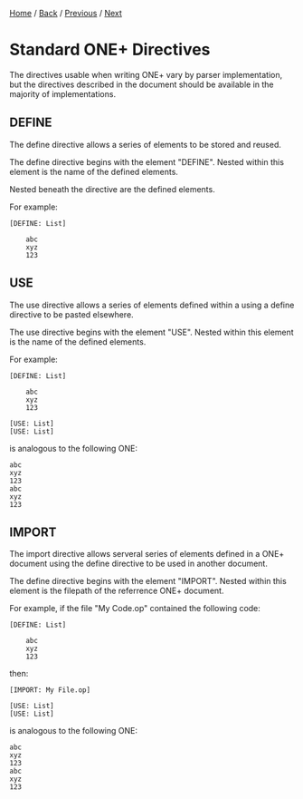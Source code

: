 [Home](https://github.com/Gallery-of-Kaeon/Kaeon-FUSION/tree/master/Kaeon%20FUSION/Documentation) /
[Back](https://github.com/Gallery-of-Kaeon/Kaeon-FUSION/tree/master/Kaeon%20FUSION/Documentation/1%20-%20Foundations/2%20-%20ONE%2B) /
[Previous](https://github.com/Gallery-of-Kaeon/Kaeon-FUSION/tree/master/Kaeon%20FUSION/Documentation/1%20-%20Foundations/2%20-%20ONE%2B) /
[Next](https://github.com/Gallery-of-Kaeon/Kaeon-FUSION/tree/master/Kaeon%20FUSION/Documentation/1%20-%20Foundations/3%20-%20FUSION)

# Standard ONE+ Directives

The directives usable when writing ONE+ vary by parser implementation,
but the directives described in the document should be available in the majority of implementations.

## DEFINE

The define directive allows a series of elements to be stored and reused.

The define directive begins with the element "DEFINE".
Nested within this element is the name of the defined elements.

Nested beneath the directive are the defined elements.

For example:

    [DEFINE: List]
    	
    	abc
    	xyz
    	123

## USE

The use directive allows a series of elements defined within a using a define directive to be pasted elsewhere.

The use directive begins with the element "USE".
Nested within this element is the name of the defined elements.

For example:

    [DEFINE: List]
    	
    	abc
    	xyz
    	123
    
    [USE: List]
    [USE: List]

is analogous to the following ONE:

    abc
    xyz
    123
    abc
    xyz
    123

## IMPORT

The import directive allows serveral series of elements defined in a ONE+ document using the define directive to be used in another document.

The define directive begins with the element "IMPORT".
Nested within this element is the filepath of the referrence ONE+ document.

For example, if the file "My Code.op" contained the following code:

    [DEFINE: List]
    	
    	abc
    	xyz
    	123

then:

    [IMPORT: My File.op]
    
    [USE: List]
    [USE: List]

is analogous to the following ONE:

    abc
    xyz
    123
    abc
    xyz
    123